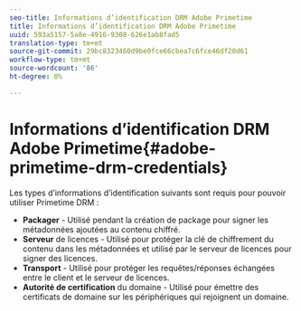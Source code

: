 ```yaml
---
seo-title: Informations d’identification DRM Adobe Primetime
title: Informations d’identification DRM Adobe Primetime
uuid: 593a5157-5a8e-4916-9308-626e1ab8fad5
translation-type: tm+mt
source-git-commit: 29bc8323460d9be0fce66cbea7c6fce46df20d61
workflow-type: tm+mt
source-wordcount: '86'
ht-degree: 0%

---
```



# Informations d’identification DRM Adobe Primetime{#adobe-primetime-drm-credentials}

Les types d’informations d’identification suivants sont requis pour pouvoir utiliser Primetime DRM :

* **Packager**  - Utilisé pendant la création de package pour signer les métadonnées ajoutées au contenu chiffré.
* **Serveur**  de licences - Utilisé pour protéger la clé de chiffrement du contenu dans les métadonnées et utilisé par le serveur de licences pour signer des licences.
* **Transport**  - Utilisé pour protéger les requêtes/réponses échangées entre le client et le serveur de licences.
* **Autorité de certification**  du domaine - Utilisé pour émettre des certificats de domaine sur les périphériques qui rejoignent un domaine.

